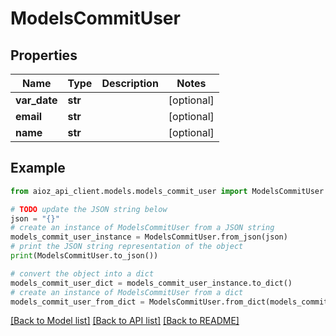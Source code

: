 # ModelsCommitUser


## Properties

Name | Type | Description | Notes
------------ | ------------- | ------------- | -------------
**var_date** | **str** |  | [optional] 
**email** | **str** |  | [optional] 
**name** | **str** |  | [optional] 

## Example

```python
from aioz_api_client.models.models_commit_user import ModelsCommitUser

# TODO update the JSON string below
json = "{}"
# create an instance of ModelsCommitUser from a JSON string
models_commit_user_instance = ModelsCommitUser.from_json(json)
# print the JSON string representation of the object
print(ModelsCommitUser.to_json())

# convert the object into a dict
models_commit_user_dict = models_commit_user_instance.to_dict()
# create an instance of ModelsCommitUser from a dict
models_commit_user_from_dict = ModelsCommitUser.from_dict(models_commit_user_dict)
```
[[Back to Model list]](../README.md#documentation-for-models) [[Back to API list]](../README.md#documentation-for-api-endpoints) [[Back to README]](../README.md)


